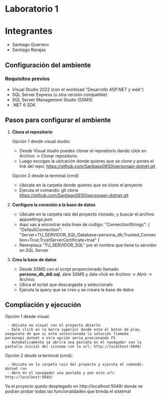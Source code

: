 # Laboratorio 1

# Integrantes

- Santiago Guerrero
- Santiago Barajas
  
## Configuración del ambiente

### Requisitos previos

- Visual Studio 2022 (con el workload "Desarrollo ASP.NET y web")
- SQL Server Express (u otra versión compatible)
- SQL Server Management Studio (SSMS)
- .NET 6 SDK

## Pasos para configurar el ambiente

1. **Clona el repositorio**
   
   Opción 1 desde visual studio: 
     - Desde Visual studio puedes clonar el repositorio dando click en Archivo -> Clonar repositorio.
     - Luego escoges la ubicación donde quieres que se clone y pones el link del repo: https://github.com/Santiago0930/personapi-dotnet.git
       
   Opción 2 desde la terminal (cmd)
     - Ubicate en la carpeta donde quieres que se clone el proyecto
     - Ejecuta el comando: git clone https://github.com/Santiago0930/personapi-dotnet.git
       
2. **Configura la conexión a la base de datos**

   - Ubicate en la carpeta raiz del proyecto clonado, y buscar el archivo appsettings.json
   - Aquí vas a encontrar esta linea de codigo:
     "ConnectionStrings": {
          "DefaultConnection": "Server=TU_SERVIDOR_SQL;Database=persona_db;Trusted_Connection=True;TrustServerCertificate=true"
     }
   - Reemplaza "TU_SERVIDOR_SQL" por el nombre que tiene tu servidor en SQL Server

3. **Crea la base de datos**

   - Desde SSMS con el script proporcionado llamado **persona_db_ddl.sql**, abre SSMS y dale click en Archivo -> Abrir -> Archivo
   - Ubica el script que descargaste y seleccionalo
   - Ejecuta la query que se creo y se creara la base de datos
  
## Compliación y ejecución 

   Opción 1 desde visual: 
   
     - Ubicate en visual con el proyecto abierto
     - Dale click en la barra superior donde esta el boton de play, asegurate de que si este seleccionada la solución llamada personapi_dotnet o otra opción seria presionando F5
     - Automaticamente se abrira una pestaña en el navegador con la pantalla inicial del sistema con la url: http://localhost:5049/
     
   Opción 2 desde la terminal (cmd):
   
     - Ubicate en la carpeta raiz del proyecto y ejecuta el comando: dotnet run
     - Abre en el navegador una pestaña y pon esta url: http://localhost:5049/

  Ya el proyecto quedo desplegado en http://localhost:5049/ donde se podran probar todas las funcionalidades que brinda el sistema!

